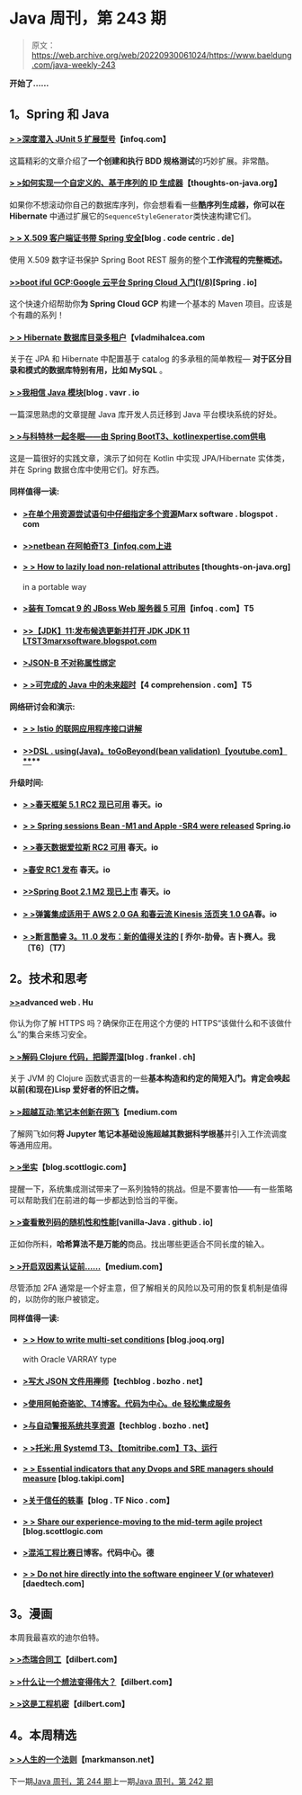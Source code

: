 # Java 周刊，第 243 期

> 原文：<https://web.archive.org/web/20220930061024/https://www.baeldung.com/java-weekly-243>

**开始了……**

## 1。Spring 和 Java

#### [**> >深度潜入 JUnit 5 扩展型号**](https://web.archive.org/web/20221126230628/https://www.infoq.com/articles/deep-dive-junit5-extensions)【infoq.com】

这篇精彩的文章介绍了**一个创建和执行 BDD 规格测试**的巧妙扩展。非常酷。

#### [**> >如何实现一个自定义的、基于序列的 ID 生成器**](https://web.archive.org/web/20221126230628/https://www.thoughts-on-java.org/custom-sequence-based-idgenerator/)【thoughts-on-java.org】

如果你不想滚动你自己的数据库序列，你会想看看一些**酷序列生成器，你可以在 Hibernate** 中通过扩展它的`SequenceStyleGenerator`类快速构建它们。

#### [**> > X.509 客户端证书带 Spring 安全**](https://web.archive.org/web/20221126230628/https://blog.codecentric.de/en/2018/08/x-509-client-certificates-with-spring-security/)[blog . code centric . de]

使用 X.509 数字证书保护 Spring Boot REST 服务的整个**工作流程的完整概述。**

#### [**>>boot iful GCP:Google 云平台 Spring Cloud 入门(1/8)**](https://web.archive.org/web/20221126230628/https://spring.io/blog/2018/08/20/bootiful-gcp-getting-started-with-spring-cloud-for-google-cloud-platform-1-8)[Spring . io]

这个快速介绍帮助你**为 Spring Cloud GCP** 构建一个基本的 Maven 项目。应该是个有趣的系列！

#### [**> > Hibernate 数据库目录多租户**](https://web.archive.org/web/20221126230628/https://vladmihalcea.com/hibernate-database-catalog-multitenancy/)【vladmihalcea.com

关于在 JPA 和 Hibernate 中配置基于 catalog 的多承租的简单教程— **对于区分目录和模式的数据库特别有用，比如 MySQL** 。

#### [**> >我相信 Java 模块**](https://web.archive.org/web/20221126230628/http://blog.vavr.io/i-believe-in-java-modules/)[blog . vavr . io

一篇深思熟虑的文章提醒 Java 库开发人员迁移到 Java 平台模块系统的好处。

#### [**> >与科特林一起冬眠——由 Spring Boot**T3、kotlinexpertise.com供电](https://web.archive.org/web/20221126230628/https://kotlinexpertise.com/hibernate-with-kotlin-spring-boot/)

这是一篇很好的实践文章，演示了如何在 Kotlin 中实现 JPA/Hibernate 实体类，并在 Spring 数据仓库中使用它们。好东西。

#### 同样值得一读:

*   #### [>在单个用资源尝试语句中仔细指定多个资源](https://web.archive.org/web/20221126230628/https://marxsoftware.blogspot.com/2018/08/multiple-resources-try-with-resources.html)Marx software . blogspot . com

*   #### [**>>netbean 在阿帕奇**T3【infoq.com上进](https://web.archive.org/web/20221126230628/https://www.infoq.com/news/2018/08/netbeans-apache-update-aug18)

*   #### [**> > How to lazily load non-relational attributes**](https://web.archive.org/web/20221126230628/https://www.thoughts-on-java.org/lazy-load-non-relational-attributes/) [thoughts-on-java.org]

    in a portable way
*   #### [**>装有 Tomcat 9 的 JBoss Web 服务器 5 可用**](https://web.archive.org/web/20221126230628/https://www.infoq.com/news/2018/08/jws5)【infoq . com】T5

*   #### [**>>【JDK】11:发布候选更新并打开 JDK JDK 11 LTS**T3marxsoftware.blogspot.com](https://web.archive.org/web/20221126230628/https://marxsoftware.blogspot.com/2018/08/jdk-11-latest-news.html)

*   #### [**>JSON-B 不对称属性绑定**](https://web.archive.org/web/20221126230628/https://blog.sebastian-daschner.com/entries/jsonb-asymmetrical-property-binding)

*   #### [**> >可完成的 Java 中的未来超时**](https://web.archive.org/web/20221126230628/https://4comprehension.com/completablefuture-timeout/)【4 comprehension . com】T5

**网络研讨会和演示:**

*   #### [**> > Istio 的联网应用程序接口讲解**](https://web.archive.org/web/20221126230628/https://blog.sebastian-daschner.com/entries/istio-networking-api-explained)

*   #### [>>DSL . using(Java)。toGoBeyond(bean validation)【youtube.com】**](https://web.archive.org/web/20221126230628/https://www.youtube.com/watch?v=Jm_OWSQ3uuQ&t)**

**升级时间:**

*   #### [> >春天框架 5.1 RC2 现已可用](https://web.archive.org/web/20221126230628/https://spring.io/blog/2018/08/17/spring-framework-5-1-rc2-available-now) 春天。io

*   #### [**> > Spring sessions Bean -M1 and Apple -SR4 were released**](https://web.archive.org/web/20221126230628/https://spring.io/blog/2018/08/17/spring-session-bean-m1-and-apple-sr4-released) Spring.io

*   #### [**> >春天数据爱拉斯 RC2 可用**](https://web.archive.org/web/20221126230628/https://spring.io/blog/2018/08/20/spring-data-lovelace-rc2-available) 春天。io

*   #### [**>春安 RC1 发布**](https://web.archive.org/web/20221126230628/https://spring.io/blog/2018/08/21/spring-security-5-1-0-rc1-released) 春天。io

*   #### [**>>Spring Boot 2.1 M2 现已上市**](https://web.archive.org/web/20221126230628/https://spring.io/blog/2018/08/21/spring-boot-2-1-m2-available-now) 春天。io

*   #### [**> >弹簧集成适用于 AWS 2.0 GA 和春云流 Kinesis 活页夹 1.0 GA**](https://web.archive.org/web/20221126230628/https://spring.io/blog/2018/08/21/spring-integration-for-aws-2-0-ga-and-spring-cloud-stream-kinesis-binder-1-0-ga)春。io

*   #### [**> >断言酷睿 3。11 .0 发布：新的值得关注的**](https://web.archive.org/web/20221126230628/https://joel-costigliola.github.io/assertj/assertj-core-news.html#assertj-core-3.11.0) [ 乔尔-肋骨。吉卜赛人。我〔T6〕〔T7〕

## 2。技术和思考

#### [**>>**](https://web.archive.org/web/20221126230628/https://advancedweb.hu/2018/08/21/https_security/)advanced web . Hu

你认为你了解 HTTPS 吗？确保你正在用这个方便的 HTTPS“该做什么和不该做什么”的集合来练习安全。

#### [**> >解码 Clojure 代码，把脚弄湿**](https://web.archive.org/web/20221126230628/https://blog.frankel.ch/decoding-clojure-code/)[blog . frankel . ch]

关于 JVM 的 Clojure 函数式语言的一些**基本构造和约定的简短入门。肯定会唤起以前(和现在)Lisp 爱好者的怀旧之情。**

#### [**> >超越互动:笔记本创新在网飞**](https://web.archive.org/web/20221126230628/https://medium.com/netflix-techblog/notebook-innovation-591ee3221233)【medium.com

了解网飞如何**将 Jupyter 笔记本基础设施超越其数据科学根基**并引入工作流调度等通用应用。

#### [**> >坐实**](https://web.archive.org/web/20221126230628/https://blog.scottlogic.com/2018/08/20/the-pitfalls-of-sit.html)【blog.scottlogic.com】

提醒一下，系统集成测试带来了一系列独特的挑战。但是不要害怕——有一些策略可以帮助我们在前进的每一步都达到恰当的平衡。

#### [**> >查看散列码的随机性和性能**](https://web.archive.org/web/20221126230628/https://vanilla-java.github.io/2018/08/15/Looking-at-randomness-and-performance-for-hash-codes.html)[vanilla-Java . github . io]

正如你所料，**哈希算法不是万能的**商品。找出哪些更适合不同长度的输入。

#### [**> >开启双因素认证前……**](https://web.archive.org/web/20221126230628/https://medium.com/@stuartschechter/before-you-turn-on-two-factor-authentication-27148cc5b9a1)【medium.com】

尽管添加 2FA 通常是一个好主意，但了解相关的风险以及可用的恢复机制是值得的，以防你的账户被锁定。

**同样值得一读:**

*   #### [**> > How to write multi-set conditions**](https://web.archive.org/web/20221126230628/https://blog.jooq.org/2018/08/15/how-to-write-multiset-conditions-with-oracle-varray-types/) [blog.jooq.org]

    with Oracle VARRAY type
*   #### [**>写大 JSON 文件用禅师**](https://web.archive.org/web/20221126230628/https://techblog.bozho.net/writing-big-json-files-with-jackson/)【techblog . bozho . net】

*   #### [**>使用阿帕奇骆驼**、T4博客。代码为中心。de 轻松集成服务](https://web.archive.org/web/20221126230628/https://blog.codecentric.de/en/2018/08/easy-integration-between-services-with-apache-camel/)

*   #### [>与自动警报系统共享资源](https://web.archive.org/web/20221126230628/https://techblog.bozho.net/a-caveat-with-aws-shared-resources/)【techblog . bozho . net】

*   #### [**> >托米:用 Systemd** T3、【tomitribe.com】T3、运行](https://web.archive.org/web/20221126230628/https://www.tomitribe.com/blog/tomee-running-with-systemd/)

*   #### [**> > Essential indicators that any Dvops and SRE managers should measure**](https://web.archive.org/web/20221126230628/https://blog.takipi.com/the-must-have-metrics-any-devops-and-sre-manager-should-measure/) [blog.takipi.com]

*   #### [**>关于信任的轶事**](https://web.archive.org/web/20221126230628/https://blog.tfnico.com/2018/08/an-anecdote-about-trust.html)【blog . TF Nico . com】

*   #### [**> > Share our experience-moving to the mid-term agile project**](https://web.archive.org/web/20221126230628/https://blog.scottlogic.com/2018/08/16/sharing-our-experience-migrating-to-agile-mid-project.html) [blog.scottlogic.com

*   #### [**>混沌工程比赛日**](https://web.archive.org/web/20221126230628/https://blog.codecentric.de/en/2018/08/chaos-engineering-gameday/)博客。代码中心。德

*   #### [**> > Do not hire directly into the software engineer V (or whatever)**](https://web.archive.org/web/20221126230628/https://daedtech.com/the-curious-case-of-not-hiring-directly-into-software-engineer-v-or-whatever/) [daedtech.com]

## 3。漫画

本周我最喜欢的迪尔伯特。

#### [**> >杰瑞合同工**](https://web.archive.org/web/20221126230628/http://dilbert.com/strip/2018-08-22)【dilbert.com】

#### [**> >什么让一个想法变得伟大？**](https://web.archive.org/web/20221126230628/http://dilbert.com/strip/2018-08-20)【dilbert.com】

#### [**> >这是工程机密**](https://web.archive.org/web/20221126230628/http://dilbert.com/strip/2011-07-16)【dilbert.com】

## 4。本周精选

#### [> >人生的一个法则](https://web.archive.org/web/20221126230628/https://markmanson.net/the-one-rule-for-life)【markmanson.net】

下一期[Java 周刊，第 244 期](/web/20221126230628/https://www.baeldung.com/java-weekly-244)上一期[Java 周刊，第 242 期](/web/20221126230628/https://www.baeldung.com/java-weekly-242)